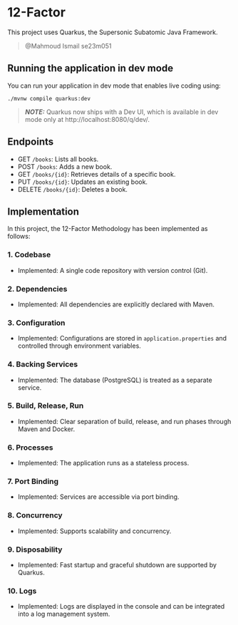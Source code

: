 # 12-Factor
This project uses Quarkus, the Supersonic Subatomic Java Framework.
>@Mahmoud Ismail se23m051
## Running the application in dev mode

You can run your application in dev mode that enables live coding using:

```shell script
./mvnw compile quarkus:dev
```

> **_NOTE:_**  Quarkus now ships with a Dev UI, which is available in dev mode only at http://localhost:8080/q/dev/.

## Endpoints
- GET `/books`: Lists all books.
- POST `/books`: Adds a new book.
- GET `/books/{id}`: Retrieves details of a specific book.
- PUT `/books/{id}`: Updates an existing book.
- DELETE `/books/{id}`: Deletes a book.


## Implementation

In this project, the 12-Factor Methodology has been implemented as follows:

### 1. Codebase
- Implemented: A single code repository with version control (Git).

### 2. Dependencies
- Implemented: All dependencies are explicitly declared with Maven.

### 3. Configuration
- Implemented: Configurations are stored in `application.properties` and controlled through environment variables.

### 4. Backing Services
- Implemented: The database (PostgreSQL) is treated as a separate service.

### 5. Build, Release, Run
- Implemented: Clear separation of build, release, and run phases through Maven and Docker.

### 6. Processes
- Implemented: The application runs as a stateless process.

### 7. Port Binding
- Implemented: Services are accessible via port binding.

### 8. Concurrency
- Implemented: Supports scalability and concurrency.

### 9. Disposability
- Implemented: Fast startup and graceful shutdown are supported by Quarkus.

### 10. Logs
- Implemented: Logs are displayed in the console and can be integrated into a log management system.

